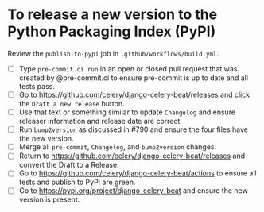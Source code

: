 # To release a new version to the Python Packaging Index (PyPI)
Review the `publish-to-pypi` job in `.github/workflows/build.yml`.
* [ ] Type `pre-commit.ci run` in an open or closed pull request that was created by @pre-commit.ci to ensure pre-commit is up to date and all tests pass.
* [ ] Go to https://github.com/celery/django-celery-beat/releases and click the `Draft a new release` button.
* [ ] Use that text or something similar to update `Changelog` and ensure releaser information and release date are correct.
* [ ] Run `bump2version` as discussed in #790 and ensure the four files have the new version.
* [ ] Merge all `pre-commit`, `Changelog`, and `bump2version` changes.
* [ ] Return to https://github.com/celery/django-celery-beat/releases and convert the Draft to a Release.
* [ ] Go to https://github.com/celery/django-celery-beat/actions to ensure all tests and publish to PyPI are green.
* [ ] Go to https://pypi.org/project/django-celery-beat and ensure the new version is present.
